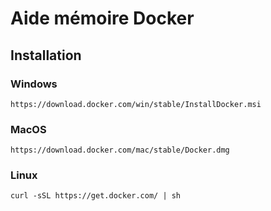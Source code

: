 # Aide mémoire Docker

## Installation

### Windows

```
https://download.docker.com/win/stable/InstallDocker.msi
```

### MacOS

```
https://download.docker.com/mac/stable/Docker.dmg
```

### Linux

```
curl -sSL https://get.docker.com/ | sh
```
